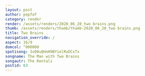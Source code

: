 ```yaml
---
layout: post
author: pepfof
category: render
render: /assets/renders/2020_06_20_two brains.png
thumb: /assets/renders/thumb/thumb-2020_06_20_two brains.png
title: Two Brains
navigation_override: /
aspect: 16/9
domcol: ^000000
spotisong: 3v08uQHnH9BYielRoDCxTs
songname: The Man with Two Brains
songautr: The Rentals
postid: 63
---
```


<!--USER BEGIN 1-->

<!--USER END 1-->

<!--more-->
<!--USER BEGIN 2-->

<!--USER END 2-->

